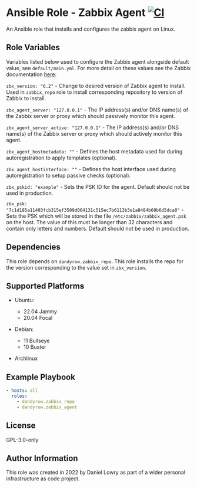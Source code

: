 Ansible Role - Zabbix Agent [![CI](https://github.com/dandyrow/ansible-role-zabbix-agent/actions/workflows/CI.yml/badge.svg?branch=master)](https://github.com/dandyrow/ansible-role-zabbix-agent/actions/workflows/CI.yml)
=========

An Ansible role that installs and configures the zabbix agent on Linux.

Role Variables
--------------

Variables listed below used to configure the Zabbix agent alongside default value, see `default/main.yml`. For more detail on these values see the Zabbix documentation [here](https://www.zabbix.com/documentation/current/en/manual/appendix/config/zabbix_agentd):

`zbx_version: "6.2"` - Change to desired version of Zabbix agent to install. Used in `zabbix_repo` role to install corresponding repository to version of Zabbix to install.

`zbx_agent_server: "127.0.0.1"` - The IP address(s) and/or DNS name(s) of the Zabbix server or proxy which should passively monitor this agent.

`zbx_agent_server_active: "127.0.0.1"` - The IP address(s) and/or DNS name(s) of the Zabbix server or proxy which should actively monitor this agent.

`zbx_agent_hostmetadata: ""` - Defines the host metadata used for during autoregistration to apply templates (optional).

`zbx_agent_hostinterface: ""` - Defines the host interface used during autoregistration to setup passive checks (optional).

`zbx_pskid: "example"` - Sets the PSK ID for the agent. Default should not be used in production.

`zbx_psk: "7c1d185a11403fcb315ef3509d064131c515ec7b6113b3e1a8484b60b6d5dca0"` - Sets the PSK which will be stored in the file `/etc/zabbix/zabbix_agent.psk` on the host. The value of this must be longer than 32 characters and contain only letters and numbers. Default should not be used in production.

Dependencies
------------

This role depends on `dandyrow.zabbix_repo`. This role installs the repo for the version corresponding to the value set in `zbx_version`.

Supported Platforms
-------------------

 - Ubuntu:
   - 22.04 Jammy
   - 20.04 Focal

 - Debian:
   - 11 Bullseye
   - 10 Buster
  
 - Archlinux

Example Playbook
----------------

```yaml
- hosts: all
  roles:
    - dandyrow.zabbix_repo
    - dandyrow.zabbix_agent
```

License
-------

GPL-3.0-only

Author Information
------------------

This role was created in 2022 by Daniel Lowry as part of a wider personal infrastructure as code project.